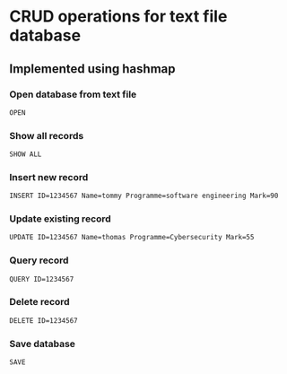 # CRUD operations for text file database

## Implemented using hashmap

### Open database from text file
```bash
OPEN
```

### Show all records
```bash
SHOW ALL
```

### Insert new record
```bash
INSERT ID=1234567 Name=tommy Programme=software engineering Mark=90
```

### Update existing record
```bash
UPDATE ID=1234567 Name=thomas Programme=Cybersecurity Mark=55
```

### Query record
```bash
QUERY ID=1234567
```

### Delete record
```bash
DELETE ID=1234567
```

### Save database
```bash
SAVE
```


